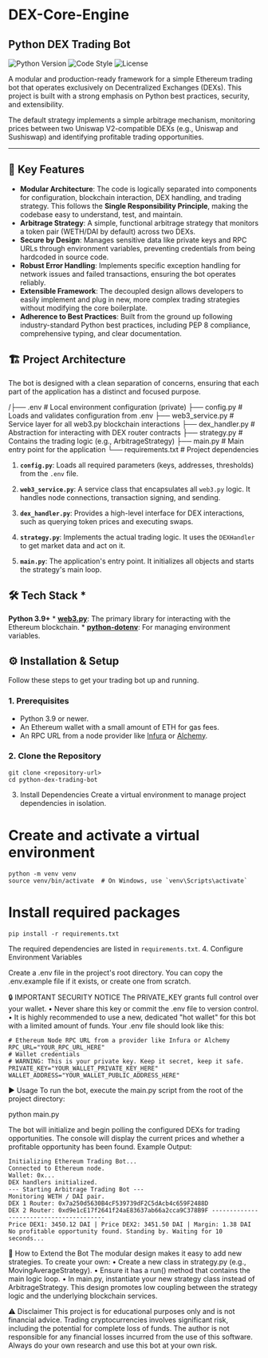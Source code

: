 # DEX-Core-Engine
## Python DEX Trading Bot

![Python Version](https://img.shields.io/badge/python-3.9+-blue.svg)
![Code Style](https://img.shields.io/badge/code%20style-black-000000.svg)
![License](https://img.shields.io/badge/license-MIT-green.svg)

A modular and production-ready framework for a simple Ethereum trading bot that operates exclusively on Decentralized Exchanges (DEXs). This project is built with a strong emphasis on Python best practices, security, and extensibility.

The default strategy implements a simple arbitrage mechanism, monitoring prices between two Uniswap V2-compatible DEXs (e.g., Uniswap and Sushiswap) and identifying profitable trading opportunities.

***

## 🚀 Key Features

* **Modular Architecture**: 
The code is logically separated into components for configuration, blockchain interaction, DEX handling, and trading strategy. 
This follows the **Single Responsibility Principle**, making the codebase easy to understand, test, and maintain.
* **Arbitrage Strategy**: A simple, functional arbitrage strategy that monitors a token pair (WETH/DAI by default) across two DEXs.
* **Secure by Design**: Manages sensitive data like private keys and RPC URLs through environment variables, preventing credentials from being hardcoded in source code.
* **Robust Error Handling**: Implements specific exception handling for network issues and failed transactions, ensuring the bot operates reliably.
* **Extensible Framework**: The decoupled design allows developers to easily implement and plug in new, more complex trading strategies without modifying the core boilerplate.
* **Adherence to Best Practices**: Built from the ground up following industry-standard Python best practices, including PEP 8 compliance, comprehensive typing, and clear documentation.

## 🏗️ Project Architecture

The bot is designed with a clean separation of concerns, ensuring that each part of the application has a distinct and focused purpose.

  /├── .env # Local environment configuration (private)
   ├── config.py # Loads and validates configuration from .env
   ├── web3_service.py # Service layer for all web3.py blockchain interactions
   ├── dex_handler.py # Abstraction for interacting with DEX router contracts
   ├── strategy.py # Contains the trading logic (e.g., ArbitrageStrategy)
   ├── main.py # Main entry point for the application
   └── requirements.txt # Project dependencies


1. **`config.py`**: Loads all required parameters (keys, addresses, thresholds) from the `.env` file. 

2. **`web3_service.py`**: A service class that encapsulates all `web3.py` logic. It handles node connections, transaction signing, and sending. 

3. **`dex_handler.py`**: Provides a high-level interface for DEX interactions, such as querying token prices and executing swaps. 

4. **`strategy.py`**: Implements the actual trading logic. It uses the `DEXHandler` to get market data and act on it. 

5. **`main.py`**: The application's entry point. It initializes all objects and starts the strategy's main loop. 

## 🛠️ Tech Stack * 
**Python 3.9+** * 
**[web3.py](https://github.com/ethereum/web3.py)**: The primary library for interacting with the Ethereum blockchain. * 
**[python-dotenv](https://github.com/theskumar/python-dotenv)**: For managing environment variables. 

## ⚙️ Installation & Setup 
Follow these steps to get your trading bot up and running. 

### 1. Prerequisites 
* Python 3.9 or newer. 
* An Ethereum wallet with a small amount of ETH for gas fees. 
* An RPC URL from a node provider like [Infura](https://infura.io/) or [Alchemy](https://www.alchemy.com/). 

### 2. Clone the Repository 

```
git clone <repository-url>
cd python-dex-trading-bot
```

3. Install Dependencies
Create a virtual environment to manage project dependencies in isolation.

# Create and activate a virtual environment
```
python -m venv venv
source venv/bin/activate  # On Windows, use `venv\Scripts\activate`
```
# Install required packages
```
pip install -r requirements.txt
```
The required dependencies are listed in `requirements.txt`.
4. Configure Environment Variables
   
Create a .env file in the project's root directory. You can copy the .env.example file if it exists, or create one from scratch.

🔒 IMPORTANT SECURITY NOTICE The PRIVATE_KEY grants full control over your wallet.
• Never share this key or commit the .env file to version control.
• It is highly recommended to use a new, dedicated "hot wallet" for this bot with a limited amount of funds.
Your .env file should look like this:
```
# Ethereum Node RPC URL from a provider like Infura or Alchemy RPC_URL="YOUR_RPC_URL_HERE" 
# Wallet credentials 
# WARNING: This is your private key. Keep it secret, keep it safe. PRIVATE_KEY="YOUR_WALLET_PRIVATE_KEY_HERE" WALLET_ADDRESS="YOUR_WALLET_PUBLIC_ADDRESS_HERE"
```

▶️ Usage
To run the bot, execute the main.py script from the root of the project directory:

python main.py

The bot will initialize and begin polling the configured DEXs for trading opportunities. The console will display the current prices and whether a profitable opportunity has been found.
Example Output:
```
Initializing Ethereum Trading Bot... 
Connected to Ethereum node. 
Wallet: 0x... 
DEX handlers initialized. 
--- Starting Arbitrage Trading Bot --- 
Monitoring WETH / DAI pair. 
DEX 1 Router: 0x7a250d5630B4cF539739dF2C5dAcb4c659F2488D 
DEX 2 Router: 0xd9e1cE17f2641f24aE83637ab66a2cca9C378B9F ---------------------------------------- 
Price DEX1: 3450.12 DAI | Price DEX2: 3451.50 DAI | Margin: 1.38 DAI 
No profitable opportunity found. Standing by. Waiting for 10 seconds...
```

🧩 How to Extend the Bot
The modular design makes it easy to add new strategies. To create your own:
• Create a new class in strategy.py (e.g., MovingAverageStrategy).
• Ensure it has a run() method that contains the main logic loop.
• In main.py, instantiate your new strategy class instead of ArbitrageStrategy.
This design promotes low coupling between the strategy logic and the underlying blockchain services.

⚠️ Disclaimer
This project is for educational purposes only and is not financial advice. Trading cryptocurrencies involves significant risk, including the potential for complete loss of funds. The author is not responsible for any financial losses incurred from the use of this software. Always do your own research and use this bot at your own risk.
